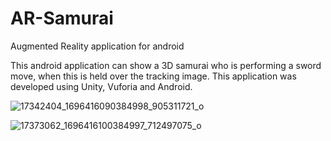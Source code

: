 # AR-Samurai
Augmented Reality application for android

This android application can show a 3D samurai who is performing a sword move, when this is held over the tracking image. This application was developed using Unity, Vuforia and Android.

![17342404_1696416090384998_905311721_o](https://cloud.githubusercontent.com/assets/17234712/24071052/b8d99a44-0bef-11e7-9e58-6b7fb9603083.png)

![17373062_1696416100384997_712497075_o](https://cloud.githubusercontent.com/assets/17234712/24071057/cb1a66ca-0bef-11e7-85e3-61263f0eba5c.png)


